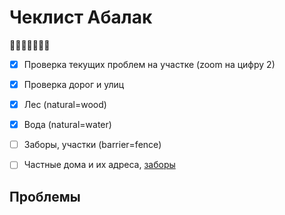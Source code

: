 # Чеклист Абалак

:tomato::tomato::tomato::tomato::tomato::tomato::tomato:

- [x] Проверка текущих проблем на участке (zoom на цифру 2)
- [x] Проверка дорог и улиц
- [x] Лес (natural=wood)
- [x] Вода (natural=water)
- [ ] Заборы, участки (barrier=fence)
- [ ] Частные дома и их адреса, [заборы](http://wiki.openstreetmap.org/wiki/RU:Key:barrier)


## Проблемы

